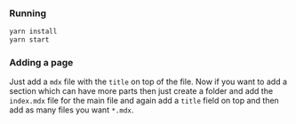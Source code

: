 ### Running

```sh
yarn install
yarn start
```

### Adding a page 

Just add a `mdx` file with the `title` on top of the file. Now if you want to add a section which can have more parts then just create a folder and add the `index.mdx` file for the main file and again add a `title` field on top and then add as many files you want `*.mdx`.
